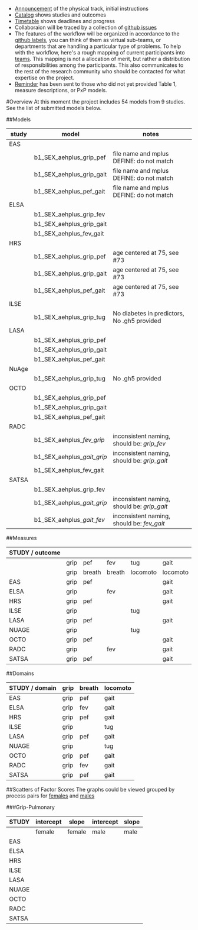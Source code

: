 
- [Announcement](./announce.md) of the physical track, initial instructions
- [Catalog](./catalog.md) shows studies and outcomes
- [Timetable](./timetable.md)  shows deadlines and progress
- Collaboraion will be traced by a collection of [github issues](https://github.com/IALSA/IALSA-2015-Portland/milestones/PxP%20-%20Physical)   
- The features of the workflow will be organized in accordance to the  [github labels](../github_labels.md), you can think of them as virtual sub-teams, or departments that are handling a particular type of problems.  To help with the workflow, here's a rough mapping of current participants into [teams](../physical/teams.md). This mapping is not a allocation of merit, but rather a distribution of responsibilities among the participants. This also communicates to the rest of the research community who should be contacted for what expertise on the project.   
- [Reminder](../../projects/physical/reminder_160915.md) has been sent to those who did not yet provided Table 1, measure descriptions, or PxP models. 


#Overview
At this moment the project includes 54 models from 9 studies. See the list of submitted models below.

##Models

|study  | model | notes |    
|---|---|---|    
|EAS|   | |  
|   |b1_SEX_aehplus_grip_pef |file name and mplus DEFINE: do not match  |   
|   |b1_SEX_aehplus_grip_gait|file name and mplus DEFINE: do not match |   
|   |b1_SEX_aehplus_pef_gait|file name and mplus DEFINE: do not match  |   
|ELSA|   | |   
|   |b1_SEX_aehplus_grip_fev | |  
|   |b1_SEX_aehplus_grip_gait | |  
|   |b1_SEX_aehplus_fev_gait | |  
|HRS|   | |  
|   |b1_SEX_aehplus_grip_pef |age centered at 75, see  #73 |  
|   |b1_SEX_aehplus_grip_gait|age centered at 75, see  #73|  
|   |b1_SEX_aehplus_pef_gait |age centered at 75, see  #73 |  
|ILSE|   | |  
|   |b1_SEX_aehplus_grip_tug |No diabetes in predictors, No .gh5 provided|  
|LASA|   | |  
|   |b1_SEX_aehplus_grip_pef | |  
|   |b1_SEX_aehplus_grip_gait| |  
|   |b1_SEX_aehplus_pef_gait | |  
|NuAge|   | |  
|   |b1_SEX_aehplus_grip_tug | No .gh5 provided |  
|OCTO|   | |  
|   |b1_SEX_aehplus_grip_pef | |  
|   |b1_SEX_aehplus_grip_gait| |  
|   |b1_SEX_aehplus_pef_gait | |  
|RADC|   | |  
|   |b1_SEX_aehplus_*fev_grip* | inconsistent naming, should be: *grip_fev* |  
|   |b1_SEX_aehplus_*gait_grip*| inconsistent naming, should be: *grip_gait*|  
|   |b1_SEX_aehplus_fev_gait | |  
|SATSA|   | |  
|   |b1_SEX_aehplus_grip_fev |  |  
|   |b1_SEX_aehplus_*gait_grip* | inconsistent naming, should be: *grip_gait* |  
|   |b1_SEX_aehplus_*gait_fev*| inconsistent naming, should be: *fev_gait*  |  

##Measures

| STUDY / outcome |  | |  | | |   
|---|---|---|---|---|---|
|   |grip|pef|fev|tug|gait|
|   |grip|breath|breath|locomoto|locomoto|
| EAS  |grip|pef|   |   |gait|  
| ELSA |grip|   |fev|   |gait|  
| HRS  |grip|pef|   |   |gait|  
| ILSE |grip|   |   |tug|    |  
| LASA |grip|pef|   |   |gait|  
| NUAGE|grip|   |   |tug|    |   
| OCTO |grip|pef|   |   |gait| 
| RADC |grip|   |fev|   |gait|  
| SATSA|grip|pef|   |   |gait|  
	
	
	
##Domains
	
| STUDY / domain  |grip  |breath | locomoto |   
|---|---|---|---|
| EAS  |grip|pef|gait|  
| ELSA |grip|fev|gait|  
| HRS  |grip|pef|gait|  
| ILSE |grip|   |tug |
| LASA |grip|pef|gait|  
| NUAGE|grip|   |tug |
| OCTO |grip|pef|gait| 
| RADC |grip|fev|gait|  
| SATSA|grip|pef|gait|  


##Scatters of Factor Scores
The graphs could be viewed grouped by process pairs for [females](https://github.com/IALSA/IALSA-2015-Portland/blob/master/reports/physical/scatter_matrix/figure_rmd/by_process_pair.md) and [males](https://github.com/IALSA/IALSA-2015-Portland/blob/master/reports/physical/scatter_matrix/figure_rmd_male/by_process_pair_male.md)

###Grip-Pulmonary


|STUDY|intercept  |slope | intercept| slope|    
|-----|-----------|------|----------|------|  
|     |female     |female| male     | male |  
|EAS  |   |   |   |   |  
|ELSA |   |   |   |   |  
|HRS  |   |   |   |   |  
|ILSE |   |   |   |   |  
|LASA |   |   |   |   |  
|NUAGE|   |   |   |   |  
|OCTO |   |   |   |   |  
|RADC |   |   |   |   |  
|SATSA|   |   |   |   |   





